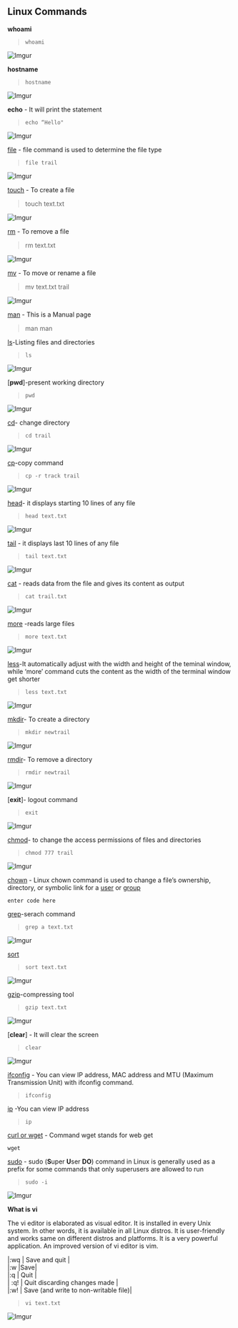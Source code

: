 <!DOCTYPE html>
<html>

<head>
  <meta charset="utf-8">
  <meta name="viewport" content="width=device-width, initial-scale=1.0">
  <title>linux commands</title>
  <link rel="stylesheet" href="https://stackedit.io/style.css" />
</head>

<body class="stackedit">
  <div class="stackedit__html"><h2 id="linux-commands">Linux Commands</h2>
<p><strong>whoami</strong></p>
<blockquote>
<p><code>whoami</code></p>
</blockquote>
<p><img src="https://i.imgur.com/13KqE3J.png" alt="Imgur"></p>
<p><strong>hostname</strong></p>
<blockquote>
<p><code>hostname</code></p>
</blockquote>
<p><img src="https://i.imgur.com/f70f3QJ.png" alt="Imgur"></p>
<p><strong>echo</strong> - It will print the statement</p>
<blockquote>
<p><code>echo “Hello"</code></p>
</blockquote>
<p><img src="https://i.imgur.com/13Gg5wm.png" alt="Imgur"></p>
<p><a href="https://www.javatpoint.com/linux-file">file</a>  -   file command is used to determine the file type</p>
<blockquote>
<p><code>file trail</code></p>
</blockquote>
<p><img src="https://i.imgur.com/ZRZFcnY.png" alt="Imgur"></p>
<p><a href="https://www.javatpoint.com/linux-touch">touch</a> - To create a file</p>
<blockquote>
<p>touch text.txt</p>
</blockquote>
<p><img src="https://i.imgur.com/eIMQDiH.png" alt="Imgur"></p>
<p><a href="https://www.javatpoint.com/linux-rm">rm</a> - To remove a file</p>
<blockquote>
<p>rm text.txt</p>
</blockquote>
<p><img src="https://i.imgur.com/Yyco8Ug.png" alt="Imgur"></p>
<p><a href="https://www.javatpoint.com/linux-mv">mv</a> - To move or rename a file</p>
<blockquote>
<p>mv text.txt trail</p>
</blockquote>
<p><img src="https://i.imgur.com/7NyGP3D.png" alt="Imgur"></p>
<p><a href="https://www.javatpoint.com/linux-man">man</a> - This is a Manual page</p>
<blockquote>
<p>man man</p>
</blockquote>
<p><a href="https://www.javatpoint.com/linux-ls">ls</a>-Listing files and directories</p>
<blockquote>
<p><code>ls</code></p>
</blockquote>
<p><img src="https://i.imgur.com/KKYTyCz.png" alt="Imgur"></p>
<p>[<strong>pwd</strong>]-present working directory</p>
<blockquote>
<p><code>pwd</code></p>
</blockquote>
<p><img src="https://i.imgur.com/miIojc3.png" alt="Imgur"></p>
<p><a href="https://www.javatpoint.com/linux-cd">cd</a>- change directory</p>
<blockquote>
<p><code>cd trail</code></p>
</blockquote>
<p><img src="https://i.imgur.com/PsMXoJP.png" alt="Imgur"></p>
<p><a href="https://www.javatpoint.com/linux-cp">cp</a>-copy command</p>
<blockquote>
<p><code>cp -r track trail</code></p>
</blockquote>
<p><img src="https://i.imgur.com/2WNCCD8.png" alt="Imgur"></p>
<p><a href="https://www.javatpoint.com/linux-head">head</a>-	it displays starting 10 lines of any file</p>
<blockquote>
<p><code>head text.txt</code></p>
</blockquote>
<p><img src="https://i.imgur.com/e2wCAH0.png" alt="Imgur"></p>
<p><a href="https://www.javatpoint.com/linux-tail">tail</a> - it displays last 10 lines of any file</p>
<blockquote>
<p><code>tail text.txt</code></p>
</blockquote>
<p><img src="https://i.imgur.com/LJUns0L.png" alt="Imgur"></p>
<p><a href="https://www.javatpoint.com/linux-cat">cat</a> - reads data from the file and gives its content as output</p>
<blockquote>
<p><code>cat trail.txt</code></p>
</blockquote>
<p><img src="https://i.imgur.com/UcstDwE.png" alt="Imgur"></p>
<p><a href="https://www.javatpoint.com/linux-more">more</a> -reads large files</p>
<blockquote>
<p><code>more text.txt</code></p>
</blockquote>
<p><img src="https://i.imgur.com/KOmG7Vv.png" alt="Imgur"></p>
<p><a href="https://www.javatpoint.com/linux-less">less</a>-It automatically adjust with the width and height of the teminal window, while ‘more’ command cuts the content as the width of the terminal window get shorter</p>
<blockquote>
<p><code>less text.txt</code></p>
</blockquote>
<p><img src="https://i.imgur.com/wamvw2l.png" alt="Imgur"></p>
<p><a href="https://www.javatpoint.com/linux-mkdir">mkdir</a>- To create a directory</p>
<blockquote>
<p><code>mkdir newtrail</code></p>
</blockquote>
<p><img src="https://i.imgur.com/Exazach.png" alt="Imgur"></p>
<p><a href="https://www.javatpoint.com/linux-rmdir">rmdir</a>- To remove a directory</p>
<blockquote>
<p><code>rmdir newtrail</code></p>
</blockquote>
<p><img src="https://i.imgur.com/PbbNpVT.png" alt="Imgur"></p>
<p>[<strong>exit</strong>]- logout command</p>
<blockquote>
<p><code>exit</code></p>
</blockquote>
<p><img src="https://i.imgur.com/kezEY78.png" alt="Imgur"></p>
<p><a href="https://www.javatpoint.com/linux-chmod-command">chmod</a>- to       change the access permissions of files and directories</p>
<blockquote>
<p><code>chmod 777 trail</code></p>
</blockquote>
<p><img src="https://i.imgur.com/jUWXLZK.png" alt="Imgur"></p>
<p><a href="https://www.javatpoint.com/linux-chown-command">chown</a> - Linux chown command is used to change a file’s ownership, directory, or symbolic link for a <a href="https://www.javatpoint.com/linux-users">user</a> or <a href="https://www.javatpoint.com/linux-groups">group</a></p>
<pre><code>enter code here
</code></pre>
<p><a href="https://www.javatpoint.com/linux-grep">grep</a>-serach   command</p>
<blockquote>
<p><code>grep a text.txt</code></p>
</blockquote>
<p><img src="https://i.imgur.com/1eIEeFC.png" alt="Imgur"></p>
<p><a href="https://www.javatpoint.com/linux-sort">sort</a></p>
<blockquote>
<p><code>sort text.txt</code></p>
</blockquote>
<p><img src="https://i.imgur.com/mdQBQBP.png" alt="Imgur"></p>
<p><a href="https://www.javatpoint.com/linux-gzip">gzip</a>-compressing tool</p>
<blockquote>
<p><code>gzip text.txt</code></p>
</blockquote>
<p><img src="https://i.imgur.com/FNCj1MH.png" alt="Imgur"></p>
<p>[<strong>clear</strong>] - It will clear the screen</p>
<blockquote>
<p><code>clear</code></p>
</blockquote>
<p><img src="https://i.imgur.com/U9s5DCw.png" alt="Imgur"></p>
<p><a href="https://www.javatpoint.com/linux-ifconfig">ifconfig</a> - You can view IP address, MAC address and MTU (Maximum Transmission Unit) with ifconfig command.</p>
<blockquote>
<p><code>ifconfig</code></p>
</blockquote>
<p><a href="https://www.javatpoint.com/linux-ip">ip</a> -You can view IP address</p>
<blockquote>
<p><code>ip</code></p>
</blockquote>
<p><a href="https://www.javatpoint.com/linux-curl-and-wget">curl or wget</a> - Command wget stands for web get</p>
<pre><code>wget
</code></pre>
<p><a href="https://www.geeksforgeeks.org/sudo-command-in-linux-with-examples/">sudo</a> - sudo (<strong>S</strong>uper <strong>U</strong>ser <strong>DO</strong>) command in Linux is generally used as a prefix for some commands that only superusers are allowed to run</p>
<blockquote>
<p><code>sudo -i</code></p>
</blockquote>
<p><img src="https://i.imgur.com/RHnsdwW.png" alt="Imgur"></p>
<p><strong>What is vi</strong></p>
<p>The vi editor is elaborated as visual editor. It is installed in every Unix system. In other words, it is available in all Linux distros. It is user-friendly and works same on different distros and platforms. It is a very powerful application. An improved version of vi editor is vim.</p>
<p>|:wq  | Save and quit |<br>
|:w    |Save|<br>
|:q     | Quit |<br>
| :q!   | Quit discarding changes made  |<br>
|:w!   | Save (and write to non-writable file)|</p>
<blockquote>
<p><code>vi text.txt</code></p>
</blockquote>
<p><img src="https://i.imgur.com/XTmWZ8Z.png" alt="Imgur"></p>
</div>
</body>

</html>
